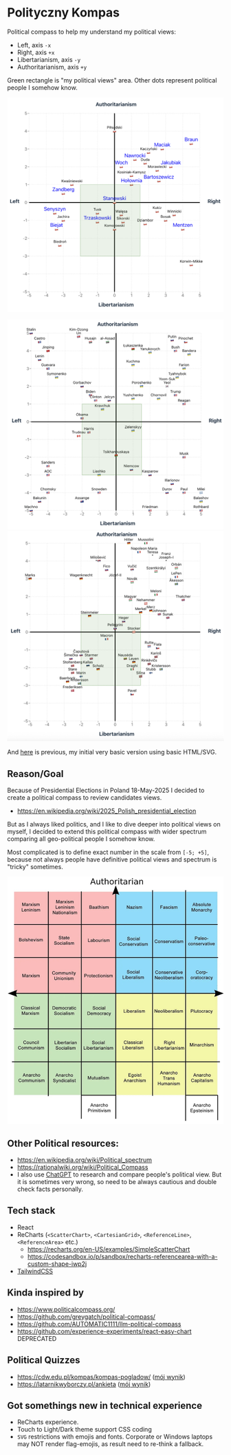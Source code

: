# Polityczny Kompas

Political compass to help my understand my political views:

- Left, axis `-x`
- Right, axis `+x`
- Libertarianism, axis `-y`
- Authoritarianism, axis `+y`

Green rectangle is "my political views" area. Other dots represent political people I somehow know.

![v2-poland](./images/v2-poland.png)

![v2-other-1](./images/v2-other-1.png)
![v2-other-2](./images/v2-other-2.png)

And [here](https://alundiak.github.io/polityczny-kompas/politica.html) is previous, my initial very basic version using basic HTML/SVG.

## Reason/Goal

Because of Presidential Elections in Poland 18-May-2025 I decided to create a political compass to review candidates views.

- https://en.wikipedia.org/wiki/2025_Polish_presidential_election

But as I always liked politics, and I like to dive deeper into political views on myself, I decided to extend this political compass with wider spectrum comparing all geo-political people I somehow know.

Most complicated is to define exact number in the scale from `[-5; +5]`, because not always people have definitive political views and spectrum is "tricky" sometimes.

![spectrum](./images/political_spectrum.jpeg)

## Other Political resources:

- https://en.wikipedia.org/wiki/Political_spectrum
- https://rationalwiki.org/wiki/Political_Compass
- I also use [ChatGPT](https://chatgpt.com/) to research and compare people's political view. But it is sometimes very wrong, so need to be always cautious and double check facts personally.

## Tech stack

- React
- ReCharts (`<ScatterChart>`, `<CartesianGrid>`, `<ReferenceLine>`, `<ReferenceArea>` etc.)
  - https://recharts.org/en-US/examples/SimpleScatterChart
  - https://codesandbox.io/p/sandbox/recharts-referencearea-with-a-custom-shape-iwp2j
- [TailwindCSS](https://tailwindcss.com)

## Kinda inspired by

- https://www.politicalcompass.org/
- https://github.com/greygatch/political-compass/
- https://github.com/AUTOMATIC1111/llm-political-compass
- https://github.com/experience-experiments/react-easy-chart DEPRECATED

## Political Quizzes

- https://cdw.edu.pl/kompas/kompas-pogladow/ ([mój wynik](https://cdw.edu.pl/kompas/kompas-pogladow/?res=24214452245123405444))
- https://latarnikwyborczy.pl/ankieta ([mój wynik](https://latarnikwyborczy.pl/s/32f02ef8db))

## Got somethings new in technical experience

- ReCharts experience.
- Touch to Light/Dark theme support CSS coding
- `SVG` restrictions with emojis and fonts. Corporate or Windows laptops may NOT render flag-emojis, as result need to re-think a fallback.
